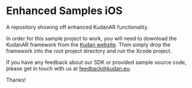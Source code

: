 # Enhanced Samples iOS
A repository showing off enhanced KudanAR functionality.  

In order for this sample project to work, you will need to download the KudanAR framework from the [Kudan website](https://www.kudan.eu/download-sdk/). Then simply drop the framework into the root project directory and run the Xcode project.

If you have any feedback about our SDK or provided sample source code, please get in touch with us at feedback@kudan.eu.  

Thanks!

